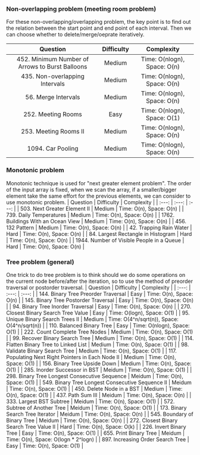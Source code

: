 ### Non-overlapping problem (meeting room problem)
For these non-overlapping/overlapping problem, the key point is to find out the relation between the start point and end point of each interval. Then we can choose whether to delete/merge/oeprate iteratively.

| Question | Difficulty | Complexity |
| :---: | :---: | :---: |
| 452. Minimum Number of Arrows to Burst Balloons | Medium | Time: O(nlogn), Space: O(n) |
| 435. Non-overlapping Intervals | Medium | Time: O(nlogn), Space: O(n) |
| 56. Merge Intervals | Medium | Time: O(nlogn), Space: O(n) |
| 252. Meeting Rooms | Easy | Time: O(nlogn), Space: O(1) |
| 253. Meeting Rooms II | Medium | Time: O(nlogn), Space: O(n) |
| 1094. Car Pooling | Medium | Time: O(nlogn), Space: O(n) |

### Monotonic problem
Monotonic technique is used for "next greater element problem". The order of the input array is fixed, when we scan the array, if a smaller/bigger element take the same effort for the previous elements, we can consider to use monotonic problem.
| Question | Difficulty | Complexity |
| :---: | :---: | :---: |
| 503. Next Greater Element II | Medium | Time: O(n), Space: O(n) |
| 739. Daily Temperatures | Medium | Time: O(n), Space: O(n) |
| 1762. Buildings With an Ocean View | Medium | Time: O(n), Space: O(n) |
| 456. 132 Pattern | Medium | Time: O(n), Space: O(n) |
| 42. Trapping Rain Water | Hard | Time: O(n), Space: O(n) |
| 84. Largest Rectangle in Histogram | Hard | Time: O(n), Space: O(n) |
| 1944. Number of Visible People in a Queue | Hard | Time: O(n), Space: O(n) |

### Tree problem (general)
One trick to do tree problem is to think should we do some operations on the current node before/after the iteration, so to use the method of preorder traversal or postorder traversal.
| Question | Difficulty | Complexity |
| :---: | :---: | :---: |
| 144. Binary Tree Preorder Traversal | Easy | Time: O(n), Space: O(n) |
| 145. Binary Tree Postorder Traversal | Easy | Time: O(n), Space: O(n) |
| 94. Binary Tree Inorder Traversal | Easy | Time: O(n), Space: O(n) |
| 270. Closest Binary Search Tree Value | Easy | Time: O(logn), Space: O(1) |
| 95. Unique Binary Search Trees II | Medium | Time: O(4^n/sqrt(n)), Space: O(4^n/sqrt(n)) |
| 110. Balanced Binary Tree | Easy | Time: O(nlogn), Space: O(1) |
| 222. Count Complete Tree Nodes | Medium | Time: O(n), Space: O(1) |
| 99. Recover Binary Search Tree | Medium | Time: O(n), Space: O(1) |
| 114. Flatten Binary Tree to Linked List | Medium | Time: O(n), Space: O(1) |
| 98. Validate Binary Search Tree | Medium | Time: O(n), Space: O(1) |
| 117. Populating Next Right Pointers in Each Node II | Medium | Time: O(n), Space: O(1) |
| 156. Binary Tree Upside Down | Medium | Time: O(n), Space: O(1) |
| 285. Inorder Successor in BST | Meidum | Time: O(n), Space: O(1) |
| 298. Binary Tree Longest Consecutive Sequence | Meidum | Time: O(n), Space: O(1) |
| 549. Binary Tree Longest Consecutive Sequence II | Meidum | Time: O(n), Space: O(1) |
| 450. Delete Node in a BST | Medium | Time: O(n), Space: O(1) |
| 437. Path Sum III | Meidum | Time: O(n), Space: O(n) |
| 333. Largest BST Subtree | Meidum | Time: O(n), Space: O(1) |
| 572. Subtree of Another Tree | Meidum | Time: O(n), Space: O(1) |
| 173. Binary Search Tree Iterator | Meidum | Time: O(n), Space: O(n) |
| 545. Boundary of Binary Tree | Meidum | Time: O(n), Space: O(n) |
| 272. Closest Binary Search Tree Value II | Hard | Time: O(n), Space: O(k) |
| 226. Invert Binary Tree | Easy | Time: O(n), Space: O(1) |
| 655. Print Binary Tree | Meidum | Time: O(n), Space: O(logn * 2^logn) |
| 897. Increasing Order Search Tree | Easy | Time: O(n), Space: O(1) |